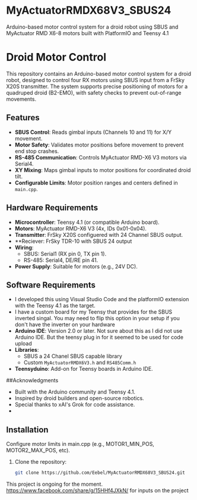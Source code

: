 # MyActuatorRMDX68V3_SBUS24
Arduino-based motor control system for a droid robot using SBUS and MyActuator RMD X6-8 motors built with PlatformIO and Teensy 4.1

# Droid Motor Control

This repository contains an Arduino-based motor control system for a droid robot, designed to control four RX motors using SBUS input from a FrSky X20S transmitter. The system supports precise positioning of motors for a quadruped droid (B2-EMO), with safety checks to prevent out-of-range movements.

## Features
- **SBUS Control**: Reads gimbal inputs (Channels 10 and 11) for X/Y movement.
- **Motor Safety**: Validates motor positions before movement to prevent end stop crashes.
- **RS-485 Communication**: Controls MyActuator RMD-X6 V3 motors via Serial4.
- **XY Mixing**: Maps gimbal inputs to motor positions for coordinated droid tilt.
- **Configurable Limits**: Motor position ranges and centers defined in `main.cpp`.

## Hardware Requirements
- **Microcontroller**: Teensy 4.1 (or compatible Arduino board).
- **Motors**: MyActuator RMD-X6 V3 (4x, IDs 0x01-0x04).
- **Transmitter**: FrSky X20S configuered with 24 Channel SBUS output.
- **Reciever: FrSky TDR-10 with SBUS 24 output
- **Wiring**:
  - SBUS: Serial1 (RX pin 0, TX pin 1).
  - RS-485: Serial4, DE/RE pin 41.
- **Power Supply**: Suitable for motors (e.g., 24V DC).

## Software Requirements
- I developed this using Visual Studio Code and the platformIO extension with the Teensy 4.1 as the target.
- I have a custom board for my Teensy that provides for the SBUS inverted singal.  You may need to flip this option in your setup if you don't have the inverter on your hardware
- **Arduino IDE**: Version 2.0 or later.  Not sure about this as I did not use Arduino IDE.  But the teensy plug in for it seemed to be used for code upload
- **Libraries**:
  - SBUS a 24 Chanel SBUS capable library
  - Custom `MyActuatorRMDX6V3.h` and `RS485Comm.h` 
- **Teensyduino**: Add-on for Teensy boards in Arduino IDE.

##Acknowledgments
  - Built with the Arduino community and Teensy 4.1.
  - Inspired by droid builders and open-source robotics.
  - Special thanks to xAI's Grok for code assistance.
  - 
## Installation
Configure motor limits in main.cpp (e.g., MOTOR1_MIN_POS, MOTOR2_MAX_POS, etc).
1. Clone the repository:
   ```bash
   git clone https://github.com/Eebel/MyActuatorRMDX68V3_SBUS24.git

   
This project is ongoing for the moment. https://www.facebook.com/share/g/15HHf4JXkN/ for inputs on the project